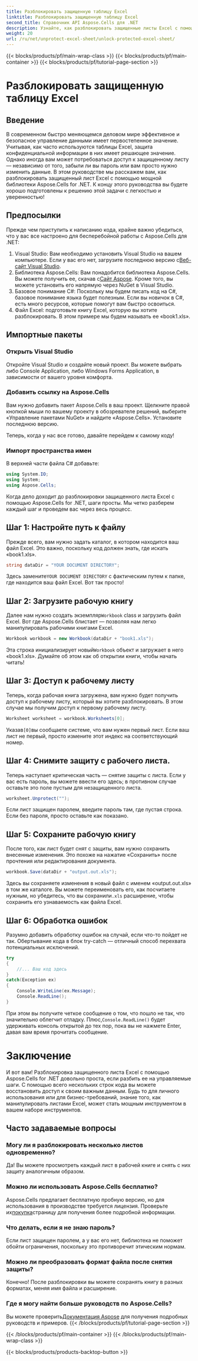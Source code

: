 ```yaml
---
title: Разблокировать защищенную таблицу Excel
linktitle: Разблокировать защищенную таблицу Excel
second_title: Справочник API Aspose.Cells для .NET
description: Узнайте, как разблокировать защищенные листы Excel с помощью Aspose.Cells для .NET в этом пошаговом руководстве, доступном для начинающих.
weight: 20
url: /ru/net/unprotect-excel-sheet/unlock-protected-excel-sheet/
---
```


{{< blocks/products/pf/main-wrap-class >}}
{{< blocks/products/pf/main-container >}}
{{< blocks/products/pf/tutorial-page-section >}}

# Разблокировать защищенную таблицу Excel

## Введение

В современном быстро меняющемся деловом мире эффективное и безопасное управление данными имеет первостепенное значение. Учитывая, как часто используются таблицы Excel, защита конфиденциальной информации в них имеет решающее значение. Однако иногда вам может потребоваться доступ к защищенному листу — независимо от того, забыли ли вы пароль или вам просто нужно изменить данные. В этом руководстве мы расскажем вам, как разблокировать защищенный лист Excel с помощью мощной библиотеки Aspose.Cells for .NET. К концу этого руководства вы будете хорошо подготовлены к решению этой задачи с легкостью и уверенностью!

## Предпосылки

Прежде чем приступить к написанию кода, крайне важно убедиться, что у вас все настроено для бесперебойной работы с Aspose.Cells для .NET:

1.  Visual Studio: Вам необходимо установить Visual Studio на вашем компьютере. Если у вас его нет, загрузите последнюю версию с[Веб-сайт Visual Studio](https://visualstudio.microsoft.com/downloads/).
2. Библиотека Aspose.Cells: Вам понадобится библиотека Aspose.Cells. Вы можете получить ее, скачав с[Сайт Aspose](https://releases.aspose.com/cells/net/). Кроме того, вы можете установить его напрямую через NuGet в Visual Studio.
3. Базовое понимание C#: Поскольку мы будем писать код на C#, базовое понимание языка будет полезным. Если вы новичок в C#, есть много ресурсов, которые помогут вам быстро освоиться.
4. Файл Excel: подготовьте книгу Excel, которую вы хотите разблокировать. В этом примере мы будем называть ее «book1.xls».

## Импортные пакеты

### Открыть Visual Studio

Откройте Visual Studio и создайте новый проект. Вы можете выбрать либо Console Application, либо Windows Forms Application, в зависимости от вашего уровня комфорта.

### Добавить ссылку на Aspose.Cells

Вам нужно добавить пакет Aspose.Cells в ваш проект. Щелкните правой кнопкой мыши по вашему проекту в обозревателе решений, выберите «Управление пакетами NuGet» и найдите «Aspose.Cells». Установите последнюю версию.

Теперь, когда у нас все готово, давайте перейдем к самому коду!

### Импорт пространства имен

В верхней части файла C# добавьте:

```csharp
using System.IO;
using System;
using Aspose.Cells;
```

Когда дело доходит до разблокировки защищенного листа Excel с помощью Aspose.Cells for .NET, шаги просты. Мы четко разберем каждый шаг и проведем вас через весь процесс.

## Шаг 1: Настройте путь к файлу

Прежде всего, вам нужно задать каталог, в котором находится ваш файл Excel. Это важно, поскольку код должен знать, где искать «book1.xls».

```csharp
string dataDir = "YOUR DOCUMENT DIRECTORY";
```
 Здесь замените`YOUR DOCUMENT DIRECTORY` с фактическим путем к папке, где находится ваш файл Excel. Вот так просто!

## Шаг 2: Загрузите рабочую книгу

 Далее нам нужно создать экземпляр`Workbook` class и загрузить файл Excel. Вот где Aspose.Cells блистает — позволяя нам легко манипулировать рабочими книгами Excel.

```csharp
Workbook workbook = new Workbook(dataDir + "book1.xls");
```
 Эта строка инициализирует новый`Workbook` объект и загружает в него «book1.xls». Думайте об этом как об открытии книги, чтобы начать читать!

## Шаг 3: Доступ к рабочему листу

Теперь, когда рабочая книга загружена, вам нужно будет получить доступ к рабочему листу, который вы хотите разблокировать. В этом случае мы получим доступ к первому рабочему листу.

```csharp
Worksheet worksheet = workbook.Worksheets[0];
```
 Указав`[0]`вы сообщаете системе, что вам нужен первый лист. Если ваш лист не первый, просто измените этот индекс на соответствующий номер.

## Шаг 4: Снимите защиту с рабочего листа.

Теперь наступает критическая часть — снятие защиты с листа. Если у вас есть пароль, вы можете ввести его здесь; в противном случае оставьте это поле пустым для незащищенного листа.

```csharp
worksheet.Unprotect("");
```
Если лист защищен паролем, введите пароль там, где пустая строка. Если без пароля, просто оставьте как показано.

## Шаг 5: Сохраните рабочую книгу

После того, как лист будет снят с защиты, вам нужно сохранить внесенные изменения. Это похоже на нажатие «Сохранить» после прочтения или редактирования документа.

```csharp
workbook.Save(dataDir + "output.out.xls");
```
 Здесь вы сохраняете изменения в новый файл с именем «output.out.xls» в том же каталоге. Вы можете переименовать его, как посчитаете нужным, но убедитесь, что вы сохранили`.xls` расширение, чтобы сохранить его узнаваемость как файла Excel.

## Шаг 6: Обработка ошибок

Разумно добавить обработку ошибок на случай, если что-то пойдет не так. Обертывание кода в блок try-catch — отличный способ перехвата потенциальных исключений.

```csharp
try
{
    //... Ваш код здесь
}
catch(Exception ex)
{
    Console.WriteLine(ex.Message);
    Console.ReadLine();
}
```
 При этом вы получите четкое сообщение о том, что пошло не так, что значительно облегчит отладку. Плюс,`Console.ReadLine()` будет удерживать консоль открытой до тех пор, пока вы не нажмете Enter, давая вам время прочитать сообщение.

# Заключение

И вот вам! Разблокировка защищенного листа Excel с помощью Aspose.Cells for .NET довольно проста, если разбить ее на управляемые шаги. С помощью всего нескольких строк кода вы можете восстановить доступ к своим важным данным. Будь то для личного использования или для бизнес-требований, знание того, как манипулировать листами Excel, может стать мощным инструментом в вашем наборе инструментов. 

## Часто задаваемые вопросы

### Могу ли я разблокировать несколько листов одновременно?
Да! Вы можете просмотреть каждый лист в рабочей книге и снять с них защиту аналогичным образом.

### Можно ли использовать Aspose.Cells бесплатно?
 Aspose.Cells предлагает бесплатную пробную версию, но для использования в производстве требуется лицензия. Проверьте их[покупка](https://purchase.aspose.com/buy)страницу для получения более подробной информации.

### Что делать, если я не знаю пароль?
Если лист защищен паролем, а у вас его нет, библиотека не поможет обойти ограничения, поскольку это противоречит этическим нормам.

### Можно ли преобразовать формат файла после снятия защиты?
Конечно! После разблокировки вы можете сохранять книгу в разных форматах, меняя имя файла и расширение.

### Где я могу найти больше руководств по Aspose.Cells?
 Вы можете проверить[Документация Aspose](https://reference.aspose.com/cells/net/) для получения подробных руководств и примеров.
{{< /blocks/products/pf/tutorial-page-section >}}

{{< /blocks/products/pf/main-container >}}
{{< /blocks/products/pf/main-wrap-class >}}

{{< blocks/products/products-backtop-button >}}
